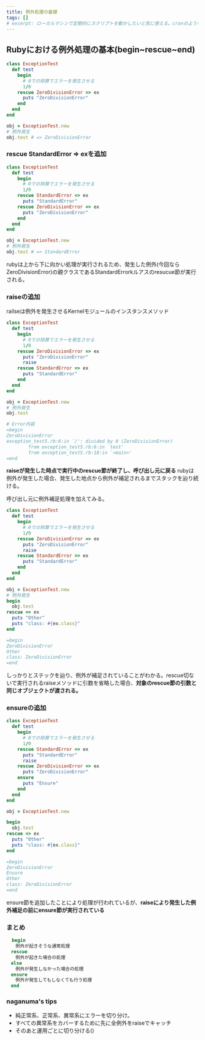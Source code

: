 ```yaml
---
title: 例外処理の基礎
tags: []
# excerpt: ローカルマシンで定期的にスクリプトを動かしたいと気に使える。cronのようなもの。
---
```

## Rubyにおける例外処理の基本(begin~rescue~end)

```ruby
class ExceptionTest
  def test
    begin
      # 0での除算でエラーを発生させる
      1/0
    rescue ZeroDivisionError => ex
      puts "ZeroDivisionError"
    end
  end
end

obj = ExceptionTest.new
# 例外発生
obj.test # => ZeroDivisionError
```


### rescue StandardError => exを追加

```ruby
class ExceptionTest
  def test
    begin
      # 0での除算でエラーを発生させる
      1/0
    rescue StandardError => ex
      puts "StandardError"
    rescue ZeroDivisionError => ex
      puts "ZeroDivisionError"
    end
  end
end

obj = ExceptionTest.new
# 例外発生
obj.test # => StandardError
```

rubyは上から下に向かい処理が実行されるため、発生した例外(今回ならZeroDivisionError)の親クラスであるStandardErrorkルアスのresucue節が実行される。

### raiseの追加
railseは例外を発生させるKernelモジュールのインスタンスメソッド

```ruby
class ExceptionTest
  def test
    begin
      # 0での除算でエラーを発生させる
      1/0
    rescue ZeroDivisionError => ex
      puts "ZeroDivisionError"
      raise
    rescue StandardError => ex
      puts "StandardError"
    end
  end
end

obj = ExceptionTest.new
# 例外発生
obj.test

# Error内容
=begin
ZeroDivisionError
exception_test5.rb:6:in `/': divided by 0 (ZeroDivisionError)
        from exception_test5.rb:6:in `test'
        from exception_test5.rb:18:in `<main>'
=end
```

**raiseが発生した時点で実行中のrescue節が終了し、呼び出し元に戻る**
rubyは例外が発生した場合、発生した地点から例外が補足されるまでスタックを辿り続ける。

呼び出し元に例外補足処理を加えてみる。

```ruby
class ExceptionTest
  def test
    begin
      # 0での除算でエラーを発生させる
      1/0
    rescue ZeroDivisionError => ex
      puts "ZeroDivisionError"
      raise
    rescue StandardError => ex
      puts "StandardError"
    end
  end
end

obj = ExceptionTest.new
# 例外発生
begin
  obj.test
rescue => ex
  puts "Other"
  puts "class: #{ex.class}"
end

=begin
ZeroDivisionError
Other
class: ZeroDivisionError
=end
```

しっかりとステックを辿り、例外が補足されていることがわかる。rescue切ないで実行されるraiseメソッドに引数を省略した場合、**対象のrescue節の引数と同じオブジェクトが渡される。**

### ensureの追加

```ruby
class ExceptionTest
  def test
    begin
      # 0での除算でエラーを発生させる
      1/0
    rescue StandardError => ex
      puts "StandardError"
      raise
    rescue ZeroDivisionError => ex
      puts "ZeroDivisionError"
    ensure
      puts "Ensure"
    end
  end
end

obj = ExceptionTest.new

begin
  obj.test
rescue => ex
  puts "Other"
  puts "class: #{ex.class}"
end

=begin
ZeroDivisionError
Ensure
Other
class: ZeroDivisionError
=end
```

ensure節を追加したことにより処理が行われているが、**raiseにより発生した例外補足の前にensure節が実行されている**

### まとめ

```ruby
  begin
　　例外が起きそうな通常処理
　rescue
　　例外が起きた場合の処理
　else
　　例外が発生しなかった場合の処理
　ensure
　　例外が発生してもしなくても行う処理
　end
```

### naganuma's tips
- 純正常系、正常系、異常系にエラーを切り分け。
- すべての異常系をカバーするために先に全例外をraiseでキャッチ
- そのあと運用ごとに切り分ける()
